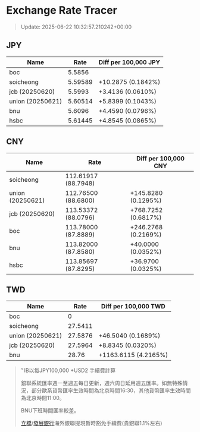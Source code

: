 # Exchange Rate Tracer

> Update: 2025-06-22 10:32:57.210242+00:00

## JPY

| Name             |    Rate | Diff per 100,000 JPY   |
|------------------|---------|------------------------|
| boc              | 5.5856  |                        |
| soicheong        | 5.59589 | +10.2875 (0.1842%)     |
| jcb (20250620)   | 5.5993  | +3.4136 (0.0610%)      |
| union (20250621) | 5.60514 | +5.8399 (0.1043%)      |
| bnu              | 5.6096  | +4.4590 (0.0796%)      |
| hsbc             | 5.61445 | +4.8545 (0.0865%)      |

## CNY

| Name             | Rate                | Diff per 100,000 CNY   |
|------------------|---------------------|------------------------|
| soicheong        | 112.61917	(88.7948) |                        |
| union (20250621) | 112.76500	(88.6800) | +145.8280 (0.1295%)    |
| jcb (20250620)   | 113.53372	(88.0796) | +768.7252 (0.6817%)    |
| boc              | 113.78000	(87.8889) | +246.2768 (0.2169%)    |
| bnu              | 113.82000	(87.8580) | +40.0000 (0.0352%)     |
| hsbc             | 113.85697	(87.8295) | +36.9700 (0.0325%)     |

## TWD

| Name             |    Rate | Diff per 100,000 TWD   |
|------------------|---------|------------------------|
| boc              |  0      |                        |
| soicheong        | 27.5411 |                        |
| union (20250621) | 27.5876 | +46.5040 (0.1689%)     |
| jcb (20250620)   | 27.5964 | +8.8345 (0.0320%)      |
| bnu              | 28.76   | +1163.6115 (4.2165%)   |


> ¹ IB以每JPY100,000 +USD2 手續費計算
>
> 銀聯系統匯率週一至週五每日更新，週六周日延用週五匯率。如無特殊情況，部分歐系貨幣匯率生效時間為北京時間16:30，其他貨幣匯率生效時間為北京時間11:00。
>
> BNU下班時間匯率較差。
>
> [立橋](https://www.wlbank.com.mo/uploads/ueditor/file/20181211/1544536513900230.pdf)/[發展銀行](https://www.mdb.com.mo/Service_Charges_20230728.pdf)海外銀聯提現暫時豁免手續費(貴銀聯1.1%左右)

